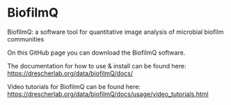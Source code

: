 # BiofilmQ
BiofilmQ: a software tool for quantitative image analysis of microbial biofilm communities

On this GitHub page you can download the BiofilmQ software. 

The documentation for how to use & install can be found here: https://drescherlab.org/data/biofilmQ/docs/ 

Video tutorials for BiofilmQ can be found here: https://drescherlab.org/data/biofilmQ/docs/usage/video_tutorials.html 
